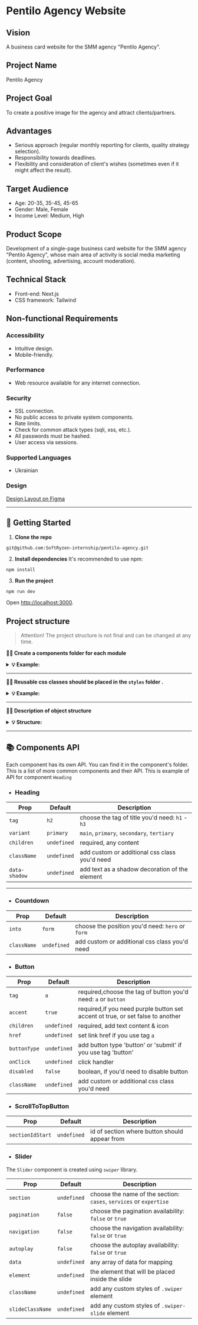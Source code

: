 # Pentilo Agency Website

## Vision

A business card website for the SMM agency "Pentilo Agency".

## Project Name

Pentilo Agency

## Project Goal

To create a positive image for the agency and attract clients/partners.

## Advantages

- Serious approach (regular monthly reporting for clients, quality strategy
  selection).
- Responsibility towards deadlines.
- Flexibility and consideration of client's wishes (sometimes even if it might
  affect the result).

## Target Audience

- Age: 20-35, 35-45, 45-65
- Gender: Male, Female
- Income Level: Medium, High

## Product Scope

Development of a single-page business card website for the SMM agency "Pentilo
Agency", whose main area of activity is social media marketing (content,
shooting, advertising, account moderation).

## Technical Stack

- Front-end: Next.js
- CSS framework: Tailwind

## Non-functional Requirements

### Accessibility

- Intuitive design.
- Mobile-friendly.

### Performance

- Web resource available for any internet connection.

### Security

- SSL connection.
- No public access to private system components.
- Rate limits.
- Check for common attack types (sqli, xss, etc.).
- All passwords must be hashed.
- User access via sessions.

### Supported Languages

- Ukrainian

### Design

[Design Layout on Figma](https://www.figma.com/file/6sZXbMHRLl7lzcZykvfDNO/Pentilo-Agency-Website?type=design&node-id=323-8&mode=design&t=YxWCtpz2RaH0VYH3-0)

---

## 🥁 Getting Started

1. **Clone the repo**

```bash
git@github.com:SoftRyzen-internship/pentilo-agency.git
```

2. **Install dependencies** It's recommended to use npm:

```
npm install
```

3. **Run the project**

```
npm run dev
```

Open [http://localhost:3000](http://localhost:3000).

## Project structure

> Attention! The project structure is not final and can be changed at any time.

**💁‍♀️ Create a components folder for each module**

<details>

<summary><b>💡 Example:</b></summary>

<br/>

```
# ✅ Good

├── layout
    ├── Header
        ├── index.ts
        ├── Header.tsx
    ├── Footer
        ├── index.ts
        ├── Footer.tsx
```

</details>

---

**💁‍♀️ Reusable css classes should be placed in the `styles` folder .**

<details>

<summary><b>💡 Example:</b></summary>

<br/>

```css
/*globals.css */

@layer components {
  .your-class {
    @apply ...;
  }
}
```

</details>

---

**💁‍♀️ Description of object structure**

<details>

<summary><b>💡 Structure: </b></summary>

<br/>

```
src
|-- components -> folder with components
  |-- NameComponent -> folders for each component
    |-- NameComponent.tsx -> main component
    |-- NameComponent.module.css -> css styles for component
    |-- index.ts -> file for re-export
    |-- type.ts -> file for type and interface
    |--variants.ts -> file for animation
 |-- components/ui -> folder with reusable components
  |-- NameComponent -> folders for each component
    |-- NameComponent.tsx -> main component
    |-- NameComponent.module.css -> css styles for component
    |-- index.ts -> file for re-export
    |-- type.ts -> file for type and interface
    |--variants.ts -> file for animation
|-- layout -> components that are used as a main template
|-- app -> pages and routing
|-- public -> static files
|-- styles -> global styles

<!-- You can create these folders already in work -->
|-- data -> data for the project ( from graphql, json, etc.)
|-- hooks -> custom users hooks
|-- utils -> helpers, functions, etc.
```

</details>

---

## 📚 Components API

Each component has its own API. You can find it in the component's folder. This
is a list of more common components and their API. This is example of API for
component `Heading`

- ### Heading

| Prop          | Default     | Description                                     |
| ------------- | ----------- | ----------------------------------------------- |
| `tag`         | `h2`        | choose the tag of title you'd need: `h1` - `h3` |
| `variant`     | `primary`   | `main`, `primary`, `secondary`, `tertiary`      |
| `children`    | `undefined` | required, any content                           |
| `className`   | `undefined` | add custom or additional css class you'd need   |
| `data-shadow` | `undefined` | add text as a shadow decoration of the element  |

---

- ### Countdown

| Prop        | Default     | Description                                      |
| ----------- | ----------- | ------------------------------------------------ |
| `into`      | `form`      | choose the position you'd need: `hero` or `form` |
| `className` | `undefined` | add custom or additional css class you'd need    |

- ### Button

| Prop         | Default     | Description                                                                    |
| ------------ | ----------- | ------------------------------------------------------------------------------ |
| `tag`        | `a`         | required,choose the tag of button you'd need: `a` or `button`                  |
| `accent`     | `true`      | required,if you need purple button set accent ot true, or set false to another |
| `children`   | `undefined` | required, add text content & icon                                              |
| `href`       | `undefined` | set link href if you use tag `a`                                               |
| `buttonType` | `undefined` | add button type 'button' or 'submit' if you use tag 'button'                   |
| `onClick`    | `undefined` | click handler                                                                  |
| `disabled`   | `false`     | boolean, if you'd need to disable button                                       |
| `className`  | `undefined` | add custom or additional css class you'd need                                  |

- ### ScrollToTopButton

| Prop             | Default     | Description                                   |
| ---------------- | ----------- | --------------------------------------------- |
| `sectionIdStart` | `undefined` | id of section where button should appear from |

- ### Slider

The `Slider` component is created using `swiper` library.

| Prop             | Default     | Description                                                        |
| ---------------- | ----------- | ------------------------------------------------------------------ |
| `section`        | `undefined` | choose the name of the section: `cases`, `services` or `expertise` |
| `pagination`     | `false`     | choose the pagination availability: `false` or `true`              |
| `navigation`     | `false`     | choose the navigation availability: `false` or `true`              |
| `autoplay`       | `false`     | choose the autoplay availability: `false` or `true`                |
| `data`           | `undefined` | any array of data for mapping                                      |
| `element`        | `undefined` | the element that will be placed inside the slide                   |
| `className`      | `undefined` | add any custom styles of `.swiper` element                         |
| `slideClassName` | `undefined` | add any custom styles of `.swiper-slide` element                   |

```

```
